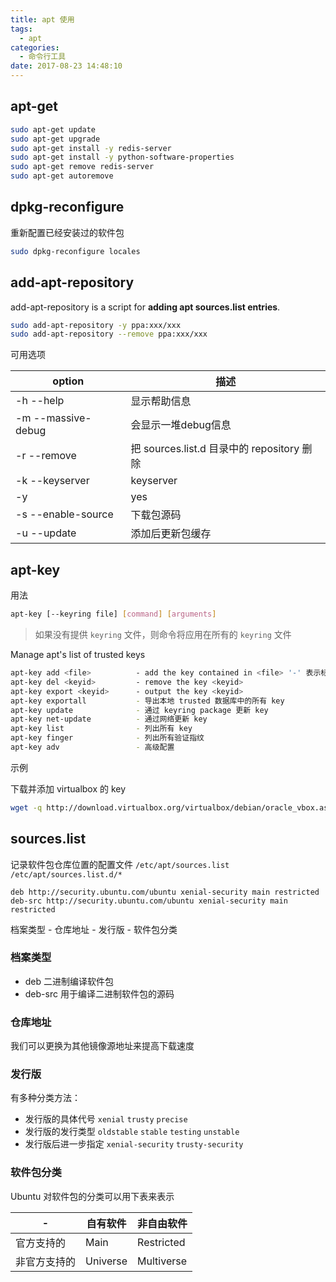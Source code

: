 ```yaml
---
title: apt 使用
tags:
  - apt
categories:
  - 命令行工具
date: 2017-08-23 14:48:10
---
```




## apt-get

```bash
sudo apt-get update
sudo apt-get upgrade
sudo apt-get install -y redis-server
sudo apt-get install -y python-software-properties
sudo apt-get remove redis-server
sudo apt-get autoremove
```

## dpkg-reconfigure

重新配置已经安装过的软件包

```bash
sudo dpkg-reconfigure locales
```

## add-apt-repository

add-apt-repository is a script for **adding apt sources.list entries**.

```bash
sudo add-apt-repository -y ppa:xxx/xxx
sudo add-apt-repository --remove ppa:xxx/xxx
```

可用选项

option | 描述
--|--
-h --help | 显示帮助信息
-m --massive-debug | 会显示一堆debug信息
-r --remove | 把 sources.list.d 目录中的 repository 删除
-k --keyserver | keyserver
-y | yes
-s --enable-source | 下载包源码
-u --update | 添加后更新包缓存

## apt-key

用法

```bash
apt-key [--keyring file] [command] [arguments]
```

> 如果没有提供 `keyring` 文件，则命令将应用在所有的 `keyring` 文件

Manage apt's list of trusted keys

```bash
apt-key add <file>          - add the key contained in <file> '-' 表示标准输入
apt-key del <keyid>         - remove the key <keyid>
apt-key export <keyid>      - output the key <keyid>
apt-key exportall           - 导出本地 trusted 数据库中的所有 key
apt-key update              - 通过 keyring package 更新 key
apt-key net-update          - 通过网络更新 key
apt-key list                - 列出所有 key
apt-key finger              - 列出所有验证指纹
apt-key adv                 - 高级配置
```

示例

下载并添加 virtualbox 的 key

```bash
wget -q http://download.virtualbox.org/virtualbox/debian/oracle_vbox.asc -O- | sudo apt-key add -
```

## sources.list

记录软件包仓库位置的配置文件 `/etc/apt/sources.list` `/etc/apt/sources.list.d/*`

```
deb http://security.ubuntu.com/ubuntu xenial-security main restricted
deb-src http://security.ubuntu.com/ubuntu xenial-security main restricted
```

档案类型 - 仓库地址 - 发行版 - 软件包分类

### 档案类型

- deb 二进制编译软件包
- deb-src 用于编译二进制软件包的源码

### 仓库地址

我们可以更换为其他镜像源地址来提高下载速度

### 发行版

有多种分类方法：

- 发行版的具体代号 `xenial` `trusty` `precise`
- 发行版的发行类型 `oldstable` `stable` `testing` `unstable`
- 发行版后进一步指定 `xenial-security` `trusty-security`

### 软件包分类

Ubuntu 对软件包的分类可以用下表来表示

-|自有软件|非自由软件
--|--|--
官方支持的|Main|Restricted
非官方支持的|Universe|Multiverse


